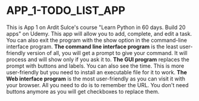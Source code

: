 # APP_1-TODO_LIST_APP
This is App 1 on Ardit Sulce's course "Learn Python in 60 days. Build 20 apps" on Udemy. This app will allow you to add, complete, and edit a task. You can also exit the program with the show option in the command-line interface program.
**The command line interface program** is the least user-friendly version of all, you will get a prompt to give your command. It will process and will show only if you ask it to.
**The GUI program** replaces the prompt with buttons and labels. You can also see the time. This is more user-friendly but you need to install an executable file for it to work.
**The Web interface program** is the most user-friendly as you can visit it with your browser. All you need to do is to remember the URL. You don't need buttons anymore as you will get checkboxes to replace them.
